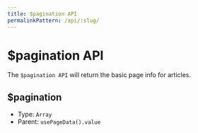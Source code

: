 ```yaml
---
title: $pagination API
permalinkPattern: /api/:slug/
---
```


# $pagination API
The `$pagination API` will return the basic page info for articles.

## $pagination
- Type: `Array`
- Parent: `usePageData().value`

<ArticleList />
